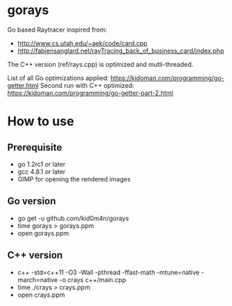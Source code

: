 gorays
===

Go based Raytracer inspired from:

* http://www.cs.utah.edu/~aek/code/card.cpp
* http://fabiensanglard.net/rayTracing_back_of_business_card/index.php

The C++ version (ref/rays.cpp) is optimized and mutli-threaded.

List of all Go optimizations applied: https://kidoman.com/programming/go-getter.html
Second run with C++ optimized: https://kidoman.com/programming/go-getter-part-2.html

How to use
===

Prerequisite
---

* go 1.2rc1 or later
* gcc 4.8.1 or later
* GIMP for opening the rendered images

Go version
---

* go get -u github.com/kid0m4n/gorays
* time gorays > gorays.ppm
* open gorays.ppm

C++ version
---

* c++ -std=c++11 -O3 -Wall -pthread -ffast-math -mtune=native -march=native -o crays c++/main.cpp
* time ./crays > crays.ppm
* open crays.ppm
